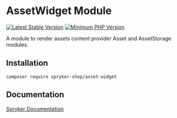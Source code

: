 # AssetWidget Module
[![Latest Stable Version](https://poser.pugx.org/spryker-shop/asset-widget/v/stable.svg)](https://packagist.org/packages/spryker-shop/asset-widget)
[![Minimum PHP Version](https://img.shields.io/badge/php-%3E%3D%208.3-8892BF.svg)](https://php.net/)

A module to render assets content provider Asset and AssetStorage modules.

## Installation

```
composer require spryker-shop/asset-widget
```

## Documentation

[Spryker Documentation](https://docs.spryker.com)

